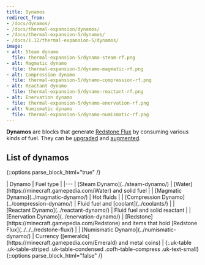 ```yaml
---
title: Dynamos
redirect_from:
- /docs/dynamos/
- /docs/thermal-expansion/dynamos/
- /docs/thermal-expansion-5/dynamos/
- /docs/1.12/thermal-expansion-5/dynamos/
image:
- alt: Steam dynamo
  file: thermal-expansion-5/dynamo-steam-rf.png
- alt: Magmatic dynamo
  file: thermal-expansion-5/dynamo-magmatic-rf.png
- alt: Compression dynamo
  file: thermal-expansion-5/dynamo-compression-rf.png
- alt: Reactant dynamo
  file: thermal-expansion-5/dynamo-reactant-rf.png
- alt: Enervation dynamo
  file: thermal-expansion-5/dynamo-enervation-rf.png
- alt: Numismatic dynamo
  file: thermal-expansion-5/dynamo-numismatic-rf.png
---
```


**Dynamos** are blocks that generate [Redstone Flux](../../../redstone-flux/) by
consuming various kinds of fuel. They can be [upgraded](../../thermal-foundation/tiers/) and
[augmented](../augments/).


List of dynamos
---------------

{::options parse_block_html="true" /}
<div class="uk-overflow-container">
| Dynamo | Fuel type |
|---
| [Steam Dynamo](../steam-dynamo/) | [Water](https://minecraft.gamepedia.com/Water) and solid fuel |
| [Magmatic Dynamo](../magmatic-dynamo/) | Hot fluids |
| [Compression Dynamo](../compression-dynamo/) | Fluid fuel and [coolant](../coolants/) |
| [Reactant Dynamo](../reactant-dynamo/) | Fluid fuel and solid reactant |
| [Enervation Dynamo](../enervation-dynamo/) | [Redstone](https://minecraft.gamepedia.com/Redstone) and items that hold [Redstone Flux](../../../redstone-flux/) |
| [Numismatic Dynamo](../numismatic-dynamo/) | Currency ([emeralds](https://minecraft.gamepedia.com/Emerald) and metal coins) |
{:.uk-table .uk-table-striped .uk-table-condensed .cofh-table-compress .uk-text-small}
</div>
{::options parse_block_html="false" /}
